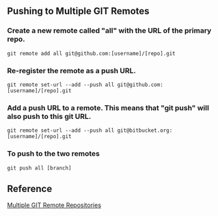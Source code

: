 
## Pushing to Multiple GIT Remotes

### Create a new remote called "all" with the URL of the primary repo.
```git remote add all git@github.com:[username]/[repo].git```
### Re-register the remote as a push URL.
```git remote set-url --add --push all git@github.com:[username]/[repo].git```
### Add a push URL to a remote. This means that "git push" will also push to this git URL.
```git remote set-url --add --push all git@bitbucket.org:[username]/[repo].git```
### To push to the two remotes
```git push all [branch]```


## Reference

[Multiple GIT Remote Repositories](https://jigarius.com/blog/multiple-git-remote-repositories)